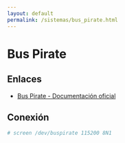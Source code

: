 ```yaml
---
layout: default
permalink: /sistemas/bus_pirate.html
---
```


# Bus Pirate

## Enlaces

* [Bus Pirate - Documentación oficial](http://dangerousprototypes.com/docs/Bus_Pirate/es)

## Conexión

```bash
# screen /dev/buspirate 115200 8N1
```